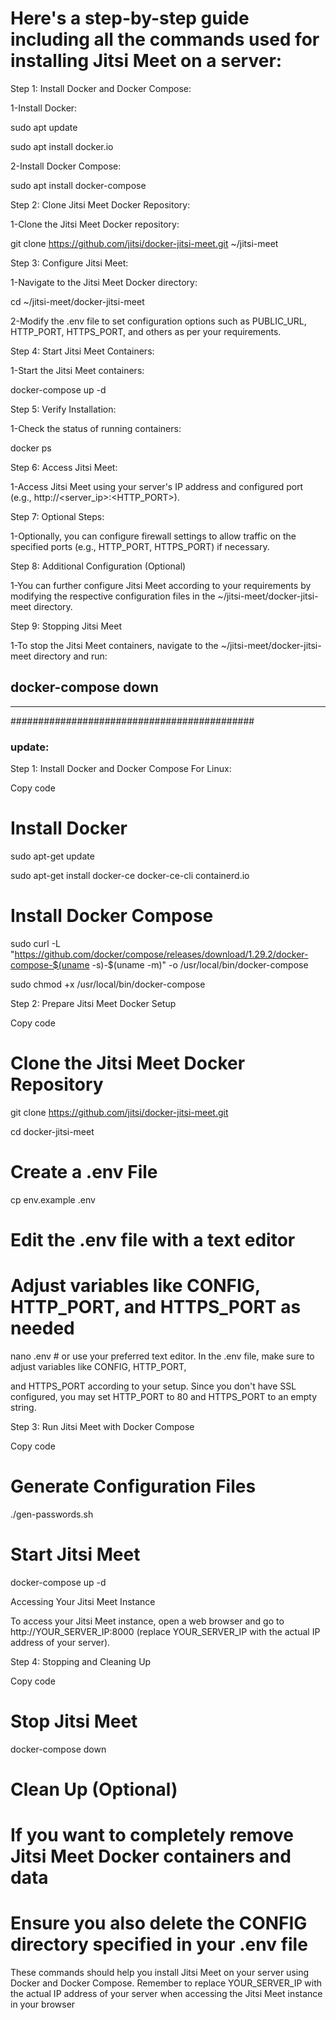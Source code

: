 # Here's a step-by-step guide including all the commands used for installing Jitsi Meet on a server:

Step 1: Install Docker and Docker Compose:

1-Install Docker:

sudo apt update

sudo apt install docker.io

2-Install Docker Compose:

sudo apt install docker-compose

Step 2: Clone Jitsi Meet Docker Repository:

1-Clone the Jitsi Meet Docker repository:

git clone https://github.com/jitsi/docker-jitsi-meet.git ~/jitsi-meet

Step 3: Configure Jitsi Meet:

1-Navigate to the Jitsi Meet Docker directory:

cd ~/jitsi-meet/docker-jitsi-meet

2-Modify the .env file to set configuration options such as PUBLIC_URL, HTTP_PORT, HTTPS_PORT, and others as per your requirements.

Step 4: Start Jitsi Meet Containers:

1-Start the Jitsi Meet containers:

docker-compose up -d

Step 5: Verify Installation:

1-Check the status of running containers:

docker ps

Step 6: Access Jitsi Meet:

1-Access Jitsi Meet using your server's IP address and configured port (e.g., http://<server_ip>:<HTTP_PORT>).


Step 7: Optional Steps:

1-Optionally, you can configure firewall settings to allow traffic on the specified ports (e.g., HTTP_PORT, HTTPS_PORT) if necessary.


Step 8: Additional Configuration (Optional)

1-You can further configure Jitsi Meet according to your requirements by modifying the respective configuration files in the ~/jitsi-meet/docker-jitsi-meet directory.


Step 9: Stopping Jitsi Meet

1-To stop the Jitsi Meet containers, navigate to the ~/jitsi-meet/docker-jitsi-meet directory and run:

docker-compose down
----------------------------------------------------------------------
-----------------------------------------------------------------------
############################################

### update:

Step 1: Install Docker and Docker Compose
For Linux:

Copy code
# Install Docker

sudo apt-get update

sudo apt-get install docker-ce docker-ce-cli containerd.io

# Install Docker Compose

sudo curl -L "https://github.com/docker/compose/releases/download/1.29.2/docker-compose-$(uname -s)-$(uname -m)" -o /usr/local/bin/docker-compose

sudo chmod +x /usr/local/bin/docker-compose


Step 2: Prepare Jitsi Meet Docker Setup

Copy code

# Clone the Jitsi Meet Docker Repository

git clone https://github.com/jitsi/docker-jitsi-meet.git

cd docker-jitsi-meet

# Create a .env File

cp env.example .env

# Edit the .env file with a text editor

# Adjust variables like CONFIG, HTTP_PORT, and HTTPS_PORT as needed

nano .env     # or use your preferred text editor. In the .env file, make sure to adjust variables like CONFIG, HTTP_PORT, 

and HTTPS_PORT according to your setup. Since you don't have SSL configured, you may set HTTP_PORT to 80 and HTTPS_PORT to 
an empty string.


Step 3: Run Jitsi Meet with Docker Compose

Copy code

# Generate Configuration Files

./gen-passwords.sh

# Start Jitsi Meet

docker-compose up -d

Accessing Your Jitsi Meet Instance

To access your Jitsi Meet instance, open a web browser and go to http://YOUR_SERVER_IP:8000 (replace YOUR_SERVER_IP with the actual IP address of your server).


Step 4: Stopping and Cleaning Up

Copy code

# Stop Jitsi Meet

docker-compose down

# Clean Up (Optional)

# If you want to completely remove Jitsi Meet Docker containers and data

# Ensure you also delete the CONFIG directory specified in your .env file

These commands should help you install Jitsi Meet on your server using Docker and Docker Compose. Remember to replace 
YOUR_SERVER_IP with the actual IP address of your server when accessing the Jitsi Meet instance in your browser


